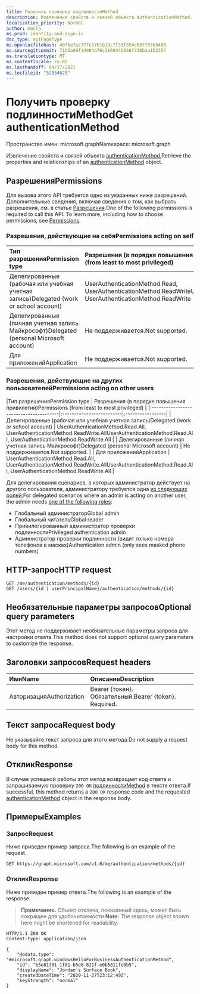 ```yaml
---
title: Получить проверку подлинностиMethod
description: Извлечение свойств и связей объекта authenticationMethod.
localization_priority: Normal
author: mmcla
ms.prod: identity-and-sign-in
doc_type: apiPageType
ms.openlocfilehash: 40f5a7ec777e17b1b19c7f33f354c607f53b5480
ms.sourcegitcommit: 71b5a96f14984a76c386934b648f730baa1b2357
ms.translationtype: MT
ms.contentlocale: ru-RU
ms.lasthandoff: 04/27/2021
ms.locfileid: "52054625"
---
```

# <a name="get-authenticationmethod"></a><span data-ttu-id="54d75-103">Получить проверку подлинностиMethod</span><span class="sxs-lookup"><span data-stu-id="54d75-103">Get authenticationMethod</span></span>

<span data-ttu-id="54d75-104">Пространство имен: microsoft.graph</span><span class="sxs-lookup"><span data-stu-id="54d75-104">Namespace: microsoft.graph</span></span>

<span data-ttu-id="54d75-105">Извлечение свойств и связей объекта [authenticationMethod.](../resources/authenticationmethod.md)</span><span class="sxs-lookup"><span data-stu-id="54d75-105">Retrieve the properties and relationships of an [authenticationMethod](../resources/authenticationmethod.md) object.</span></span>

## <a name="permissions"></a><span data-ttu-id="54d75-106">Разрешения</span><span class="sxs-lookup"><span data-stu-id="54d75-106">Permissions</span></span>

<span data-ttu-id="54d75-p101">Для вызова этого API требуется одно из указанных ниже разрешений. Дополнительные сведения, включая сведения о том, как выбрать разрешения, см. в статье [Разрешения](/graph/permissions-reference).</span><span class="sxs-lookup"><span data-stu-id="54d75-p101">One of the following permissions is required to call this API. To learn more, including how to choose permissions, see [Permissions](/graph/permissions-reference).</span></span>

### <a name="permissions-acting-on-self"></a><span data-ttu-id="54d75-109">Разрешения, действующие на себя</span><span class="sxs-lookup"><span data-stu-id="54d75-109">Permissions acting on self</span></span>

|<span data-ttu-id="54d75-110">Тип разрешения</span><span class="sxs-lookup"><span data-stu-id="54d75-110">Permission type</span></span>      | <span data-ttu-id="54d75-111">Разрешения (в порядке повышения привилегий)</span><span class="sxs-lookup"><span data-stu-id="54d75-111">Permissions (from least to most privileged)</span></span>              |
|:---------------------------------------|:-------------------------|
| <span data-ttu-id="54d75-112">Делегированные (рабочая или учебная учетная запись)</span><span class="sxs-lookup"><span data-stu-id="54d75-112">Delegated (work or school account)</span></span>     | <span data-ttu-id="54d75-113">UserAuthenticationMethod.Read, UserAuthenticationMethod.ReadWrite</span><span class="sxs-lookup"><span data-stu-id="54d75-113">UserAuthenticationMethod.Read, UserAuthenticationMethod.ReadWrite</span></span> |
| <span data-ttu-id="54d75-114">Делегированные (личная учетная запись Майкрософт)</span><span class="sxs-lookup"><span data-stu-id="54d75-114">Delegated (personal Microsoft account)</span></span> | <span data-ttu-id="54d75-115">Не поддерживается.</span><span class="sxs-lookup"><span data-stu-id="54d75-115">Not supported.</span></span> |
| <span data-ttu-id="54d75-116">Для приложений</span><span class="sxs-lookup"><span data-stu-id="54d75-116">Application</span></span>                            | <span data-ttu-id="54d75-117">Не поддерживается.</span><span class="sxs-lookup"><span data-stu-id="54d75-117">Not supported.</span></span> |

### <a name="permissions-acting-on-other-users"></a><span data-ttu-id="54d75-118">Разрешения, действующие на других пользователей</span><span class="sxs-lookup"><span data-stu-id="54d75-118">Permissions acting on other users</span></span>

|<span data-ttu-id="54d75-119">Тип разрешения</span><span class="sxs-lookup"><span data-stu-id="54d75-119">Permission type</span></span>      | <span data-ttu-id="54d75-120">Разрешения (в порядке повышения привилегий)</span><span class="sxs-lookup"><span data-stu-id="54d75-120">Permissions (from least to most privileged)</span></span>              |
|:---------------------------------------|:-------------------------|:-----------------|
| <span data-ttu-id="54d75-121">Делегированные (рабочая или учебная учетная запись)</span><span class="sxs-lookup"><span data-stu-id="54d75-121">Delegated (work or school account)</span></span>     | <span data-ttu-id="54d75-122">UserAuthenticationMethod.Read.All, UserAuthenticationMethod.ReadWrite.All</span><span class="sxs-lookup"><span data-stu-id="54d75-122">UserAuthenticationMethod.Read.All, UserAuthenticationMethod.ReadWrite.All</span></span> |
| <span data-ttu-id="54d75-123">Делегированные (личная учетная запись Майкрософт)</span><span class="sxs-lookup"><span data-stu-id="54d75-123">Delegated (personal Microsoft account)</span></span> | <span data-ttu-id="54d75-124">Не поддерживается.</span><span class="sxs-lookup"><span data-stu-id="54d75-124">Not supported.</span></span> |
| <span data-ttu-id="54d75-125">Для приложений</span><span class="sxs-lookup"><span data-stu-id="54d75-125">Application</span></span>                            | <span data-ttu-id="54d75-126">UserAuthenticationMethod.Read.All, UserAuthenticationMethod.ReadWrite.All</span><span class="sxs-lookup"><span data-stu-id="54d75-126">UserAuthenticationMethod.Read.All, UserAuthenticationMethod.ReadWrite.All</span></span> |

<span data-ttu-id="54d75-127">Для делегирования сценариев, в которых администратор действует на другого пользователя, администратору требуется одна [из следующих ролей:](/azure/active-directory/users-groups-roles/directory-assign-admin-roles#available-roles)</span><span class="sxs-lookup"><span data-stu-id="54d75-127">For delegated scenarios where an admin is acting on another user, the admin needs [one of the following roles](/azure/active-directory/users-groups-roles/directory-assign-admin-roles#available-roles):</span></span>
* <span data-ttu-id="54d75-128">Глобальный администратор</span><span class="sxs-lookup"><span data-stu-id="54d75-128">Global admin</span></span>
* <span data-ttu-id="54d75-129">Глобальный читатель</span><span class="sxs-lookup"><span data-stu-id="54d75-129">Global reader</span></span>
* <span data-ttu-id="54d75-130">Привилегированный администратор проверки подлинности</span><span class="sxs-lookup"><span data-stu-id="54d75-130">Privileged authentication admin</span></span>
* <span data-ttu-id="54d75-131">Администратор проверки подлинности (видит только номера телефонов в масках)</span><span class="sxs-lookup"><span data-stu-id="54d75-131">Authentication admin (only sees masked phone numbers)</span></span>

## <a name="http-request"></a><span data-ttu-id="54d75-132">HTTP-запрос</span><span class="sxs-lookup"><span data-stu-id="54d75-132">HTTP request</span></span>

<!-- { "blockType": "ignored" } -->

```http
GET /me/authentication/methods/{id}
GET /users/{id | userPrincipalName}/authentication/methods/{id}
```

## <a name="optional-query-parameters"></a><span data-ttu-id="54d75-133">Необязательные параметры запросов</span><span class="sxs-lookup"><span data-stu-id="54d75-133">Optional query parameters</span></span>

<span data-ttu-id="54d75-134">Этот метод не поддерживает необязательные параметры запроса для настройки ответа.</span><span class="sxs-lookup"><span data-stu-id="54d75-134">This method does not support optional query parameters to customize the response.</span></span>

## <a name="request-headers"></a><span data-ttu-id="54d75-135">Заголовки запросов</span><span class="sxs-lookup"><span data-stu-id="54d75-135">Request headers</span></span>

| <span data-ttu-id="54d75-136">Имя</span><span class="sxs-lookup"><span data-stu-id="54d75-136">Name</span></span>      |<span data-ttu-id="54d75-137">Описание</span><span class="sxs-lookup"><span data-stu-id="54d75-137">Description</span></span>|
|:----------|:----------|
| <span data-ttu-id="54d75-138">Авторизация</span><span class="sxs-lookup"><span data-stu-id="54d75-138">Authorization</span></span> | <span data-ttu-id="54d75-p102">Bearer {токен}. Обязательный.</span><span class="sxs-lookup"><span data-stu-id="54d75-p102">Bearer {token}. Required.</span></span> |

## <a name="request-body"></a><span data-ttu-id="54d75-141">Текст запроса</span><span class="sxs-lookup"><span data-stu-id="54d75-141">Request body</span></span>

<span data-ttu-id="54d75-142">Не указывайте текст запроса для этого метода.</span><span class="sxs-lookup"><span data-stu-id="54d75-142">Do not supply a request body for this method.</span></span>

## <a name="response"></a><span data-ttu-id="54d75-143">Отклик</span><span class="sxs-lookup"><span data-stu-id="54d75-143">Response</span></span>

<span data-ttu-id="54d75-144">В случае успешной работы этот метод возвращает код ответа и запрашиваемую проверку `200 OK` [подлинностиMethod](../resources/authenticationmethod.md) в тексте ответа.</span><span class="sxs-lookup"><span data-stu-id="54d75-144">If successful, this method returns a `200 OK` response code and the requested [authenticationMethod](../resources/authenticationmethod.md) object in the response body.</span></span>

## <a name="examples"></a><span data-ttu-id="54d75-145">Примеры</span><span class="sxs-lookup"><span data-stu-id="54d75-145">Examples</span></span>

### <a name="request"></a><span data-ttu-id="54d75-146">Запрос</span><span class="sxs-lookup"><span data-stu-id="54d75-146">Request</span></span>

<span data-ttu-id="54d75-147">Ниже приведен пример запроса.</span><span class="sxs-lookup"><span data-stu-id="54d75-147">The following is an example of the request.</span></span>


```msgraph-interactive
GET https://graph.microsoft.com/v1.0/me/authentication/methods/{id}
```

### <a name="response"></a><span data-ttu-id="54d75-148">Отклик</span><span class="sxs-lookup"><span data-stu-id="54d75-148">Response</span></span>

<span data-ttu-id="54d75-149">Ниже приведен пример ответа.</span><span class="sxs-lookup"><span data-stu-id="54d75-149">The following is an example of the response.</span></span>

> <span data-ttu-id="54d75-150">**Примечание.** Объект отклика, показанный здесь, может быть сокращен для удобочитаемости.</span><span class="sxs-lookup"><span data-stu-id="54d75-150">**Note:** The response object shown here might be shortened for readability.</span></span>

<!-- {
  "blockType": "response",
  "truncated": true,
  "@odata.type": "microsoft.graph.authenticationMethod"
} -->

```http
HTTP/1.1 200 OK
Content-type: application/json

{
    "@odata.type": "#microsoft.graph.windowsHelloForBusinessAuthenticationMethod",
    "id": "b5e01f81-1f81-b5e0-811f-e0b5811fe0b5",
    "displayName": "Jordan's Surface Book",
    "createdDateTime": "2020-11-27T23:12:49Z",
    "keyStrength": "normal"
}
```

<!-- uuid: 16cd6b66-4b1a-43a1-adaf-3a886856ed98
2019-02-04 14:57:30 UTC -->
<!-- {
  "type": "#page.annotation",
  "description": "Get authenticationMethod",
  "keywords": "",
  "section": "documentation",
  "tocPath": ""
}-->
